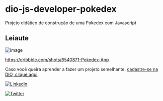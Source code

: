# dio-js-developer-pokedex
Projeto didático de construção de uma Pokedex com Javascript

## Leiaute
![image](https://user-images.githubusercontent.com/2284408/197915630-d514391b-3b48-47ee-a52b-b10f9b0dc7df.png)

https://dribbble.com/shots/6540871-Pokedex-App

Caso você queira aprender a fazer um projeto semelhante, [cadastre-se na DIO, clique aqui](https://dio.me/sign-up?ref=WH4RVZFWTA).

[![Linkedin](https://img.shields.io/badge/Made%20by-Tarcnux-deepskyblue)](https://www.linkedin.com/in/tarcnux)

[![Twitter](https://img.shields.io/twitter/follow/tarcnux?style=social)](https://www.twitter.com/tarcnux)
